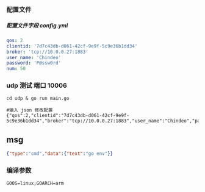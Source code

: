 ### 配置文件

##### 配置文件字段 config.yml
```yaml
qos: 2 
clientid: '7d7c43db-d061-42cf-9e9f-5c9e36b1dd34' 
broker: 'tcp://10.0.0.27:1883' 
user_name: 'Chindeo' 
password: 'P@ssw0rd' 
num: 50 
```

### udp 测试 端口 10006

```shell script
cd udp & go run main.go

#输入 json 修改配置
{"qos":2,"clientid":"7d7c43db-d061-42cf-9e9f-5c9e36b1dd34","broker":"tcp://10.0.0.27:1883","user_name":"Chindeo","password":"P@ssw0rd","num":50}
```

## msg
```json
{"type":"cmd","data":{"text":"go env"}}
```

### 编译参数
```shell script
GOOS=linux;GOARCH=arm
```